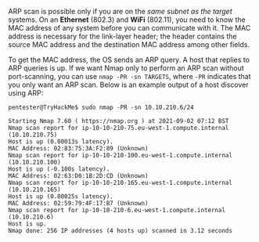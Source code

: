 
ARP scan is possible only if you are on the *same subnet as the target* systems. On an **Ethernet** (802.3) and **WiFi** (802.11), you need to know the MAC address of any system before you can communicate with it. The MAC address is necessary for the link-layer header; the header contains the source MAC address and the destination MAC address among other fields. 

To get the MAC address, the OS sends an ARP query. A host that replies to ARP queries is up.  If we want Nmap only to perform an ARP scan without port-scanning, you can use `nmap -PR -sn TARGETS`, where `-PR` indicates that you only want an ARP scan. Below is an example output of a host discover using ARP:

```shell
pentester@TryHackMe$ sudo nmap -PR -sn 10.10.210.6/24

Starting Nmap 7.60 ( https://nmap.org ) at 2021-09-02 07:12 BST
Nmap scan report for ip-10-10-210-75.eu-west-1.compute.internal (10.10.210.75)
Host is up (0.00013s latency).
MAC Address: 02:83:75:3A:F2:89 (Unknown)
Nmap scan report for ip-10-10-210-100.eu-west-1.compute.internal (10.10.210.100)
Host is up (-0.100s latency).
MAC Address: 02:63:D0:1B:2D:CD (Unknown)
Nmap scan report for ip-10-10-210-165.eu-west-1.compute.internal (10.10.210.165)
Host is up (0.00025s latency).
MAC Address: 02:59:79:4F:17:B7 (Unknown)
Nmap scan report for ip-10-10-210-6.eu-west-1.compute.internal (10.10.210.6)
Host is up.
Nmap done: 256 IP addresses (4 hosts up) scanned in 3.12 seconds
```

